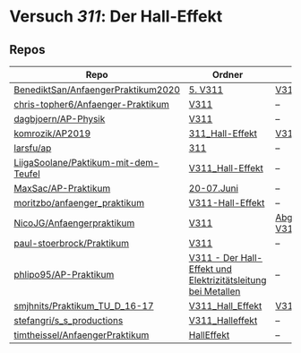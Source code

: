 # Versuch *311*: Der Hall-Effekt

## Repos

|                                        Repo                                        |                                                                                               Ordner                                                                                               |                                                                                                                                          PDFs                                                                                                                                           |
|------------------------------------------------------------------------------------|----------------------------------------------------------------------------------------------------------------------------------------------------------------------------------------------------|-----------------------------------------------------------------------------------------------------------------------------------------------------------------------------------------------------------------------------------------------------------------------------------------|
|[BenediktSan/AnfaengerPraktikum2020](../repo/BenediktSan/AnfaengerPraktikum2020)    |[5. V311](https://github.com/BenediktSan/AnfaengerPraktikum2020/tree/main/Versuche%20Semester%20III/5.%20V311)                                                                                      |[V311.pdf](https://docs.google.com/viewer?url=https://raw.githubusercontent.com/BenediktSan/AnfaengerPraktikum2020/main/Versuche%20Semester%20III/5.%20V311/V311.pdf)                                                                                                                    |
|[chris-topher6/Anfaenger-Praktikum](../repo/chris-topher6/Anfaenger-Praktikum)      |[V311](https://github.com/chris-topher6/Anfaenger-Praktikum/tree/master/V311)                                                                                                                       |–                                                                                                                                                                                                                                                                                        |
|[dagbjoern/AP-Physik](../repo/dagbjoern/AP-Physik)                                  |[V311](https://github.com/dagbjoern/AP-Physik/tree/master/V311)                                                                                                                                     |–                                                                                                                                                                                                                                                                                        |
|[komrozik/AP2019](../repo/komrozik/AP2019)                                          |[311_Hall-Effekt](https://github.com/komrozik/AP2019/tree/master/311_Hall-Effekt)                                                                                                                   |[V311_Hall_Effekt.pdf](https://docs.google.com/viewer?url=https://raw.githubusercontent.com/komrozik/AP2019/master/311_Hall-Effekt/V311_Hall_Effekt.pdf)                                                                                                                                 |
|[larsfu/ap](../repo/larsfu/ap)                                                      |[311](https://github.com/larsfu/ap/tree/master/311)                                                                                                                                                 |–                                                                                                                                                                                                                                                                                        |
|[LiigaSoolane/Paktikum-mit-dem-Teufel](../repo/LiigaSoolane/Paktikum-mit-dem-Teufel)|[V311_Hall-Effekt](https://github.com/LiigaSoolane/Paktikum-mit-dem-Teufel/tree/main/V311_Hall-Effekt)                                                                                              |–                                                                                                                                                                                                                                                                                        |
|[MaxSac/AP-Praktikum](../repo/MaxSac/AP-Praktikum)                                  |[20-07.Juni](https://github.com/MaxSac/AP-Praktikum/tree/master/20-07.Juni)                                                                                                                         |–                                                                                                                                                                                                                                                                                        |
|[moritzbo/anfaenger_praktikum](../repo/moritzbo/anfaenger_praktikum)                |[V311-Hall-Effekt](https://github.com/moritzbo/anfaenger_praktikum/tree/main/V311-Hall-Effekt)                                                                                                      |–                                                                                                                                                                                                                                                                                        |
|[NicoJG/Anfaengerpraktikum](../repo/NicoJG/Anfaengerpraktikum)                      |[V311](https://github.com/NicoJG/Anfaengerpraktikum/tree/master/V311)                                                                                                                               |[Abgabe.pdf](https://docs.google.com/viewer?url=https://raw.githubusercontent.com/NicoJG/Anfaengerpraktikum/master/V311/Abgabe.pdf)<br/>[V311_Feedback.pdf](https://docs.google.com/viewer?url=https://raw.githubusercontent.com/NicoJG/Anfaengerpraktikum/master/V311/V311_Feedback.pdf)|
|[paul-stoerbrock/Praktikum](../repo/paul-stoerbrock/Praktikum)                      |[V311](https://github.com/paul-stoerbrock/Praktikum/tree/master/V311)                                                                                                                               |–                                                                                                                                                                                                                                                                                        |
|[phlipo95/AP-Praktikum](../repo/phlipo95/AP-Praktikum)                              |[V311 - Der Hall-Effekt und Elektrizitätsleitung bei Metallen](https://github.com/phlipo95/AP-Praktikum/tree/master/V311%20-%20Der%20Hall-Effekt%20und%20Elektrizit%C3%A4tsleitung%20bei%20Metallen)|–                                                                                                                                                                                                                                                                                        |
|[smjhnits/Praktikum_TU_D_16-17](../repo/smjhnits/Praktikum_TU_D_16-17)              |[V311_Hall_Effekt](https://github.com/smjhnits/Praktikum_TU_D_16-17/tree/master/Anf%C3%A4ngerpraktikum/Protokolle/V311_Hall_Effekt)                                                                 |[V311.pdf](https://docs.google.com/viewer?url=https://raw.githubusercontent.com/smjhnits/Praktikum_TU_D_16-17/master/Anf%C3%A4ngerpraktikum/Fertige%20Protokolle/V311.pdf)                                                                                                               |
|[stefangri/s_s_productions](../repo/stefangri/s_s_productions)                      |[V311_Halleffekt](https://github.com/stefangri/s_s_productions/tree/master/PHY341/V311_Halleffekt)                                                                                                  |–                                                                                                                                                                                                                                                                                        |
|[timtheissel/AnfaengerPraktikum](../repo/timtheissel/AnfaengerPraktikum)            |[HallEffekt](https://github.com/timtheissel/AnfaengerPraktikum/tree/main/HallEffekt)                                                                                                                |–                                                                                                                                                                                                                                                                                        |
